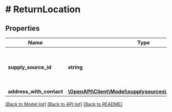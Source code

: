 # # ReturnLocation

## Properties

Name | Type | Description | Notes
------------ | ------------- | ------------- | -------------
**supply_source_id** | **string** | The Amazon provided &#x60;supplySourceId&#x60; where orders can be returned to. | [optional]
**address_with_contact** | [**\OpenAPI\Client\Model\supplysources\AddressWithContact**](AddressWithContact.md) |  | [optional]

[[Back to Model list]](../../README.md#models) [[Back to API list]](../../README.md#endpoints) [[Back to README]](../../README.md)
